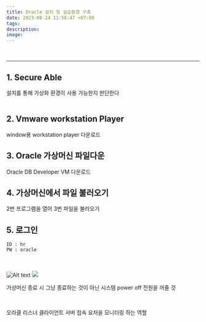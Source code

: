```yaml
---
title: Oracle 설치 및 실습환경 구축
date: 2023-08-24 11:58:47 +07:00
tags: 
description:
image: 
---
```



<br>
<hr/>


## 1. Secure Able
설치를 통해 가상화 환경이 사용 가능한지 판단한다
<br><br>


## 2. Vmware workstation Player
window용 workstation player 다운로드


## 3. Oracle 가상머신 파일다운

Oracle DB Developer VM 다운로드<br>


## 4. 가상머신에서 파일 불러오기

2번 프로그램을 열어 3번 파일을 불러오기

## 5. 로그인
```
ID : hr
PW : oracle
```
<br><br>
![Alt text](C:\Temp\inroad8386.github.io\assets\img\123.png)
<img src='C:\Temp\inroad8386.github.io\assets\img'>


가상머신 종료 시 그냥 종료하는 것이 아닌 시스템 power off 전원을 꺼줄 것

<br>

오라클 리스너
클라이언트 서버 접속 요처을 모니터링 하는 역할